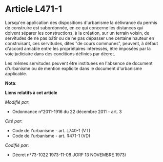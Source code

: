 # Article L471-1

Lorsqu'en application des dispositions d'urbanisme la délivrance du permis de construire est subordonnée, en ce qui concerne
les distances qui doivent séparer les constructions, à la création, sur un terrain voisin, de servitudes de ne pas bâtir ou
de ne pas dépasser une certaine hauteur en construisant, ces servitudes, dites "de cours communes", peuvent, à défaut
d'accord amiable entre les propriétaires intéressés, être imposées par la voie judiciaire dans des conditions définies par
décret.

Les mêmes servitudes peuvent être instituées en l'absence de document d'urbanisme ou de mention explicite dans le document
d'urbanisme applicable.

**Nota:**



**Liens relatifs à cet article**

_Modifié par_:

  - Ordonnance n°2011-1916 du 22 décembre 2011 - art. 3

_Cité par_:

  - Code de l'urbanisme - art. L740-1 (VT)
  - Code de l'urbanisme - art. R471-1 (VD)

_Codifié par_:

  - Décret n°73-1022 1973-11-08 JORF 13 NOVEMBRE 1973)
